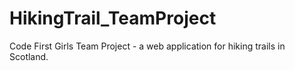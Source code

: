 # HikingTrail_TeamProject
Code First Girls Team Project - a web application for hiking trails in Scotland.
